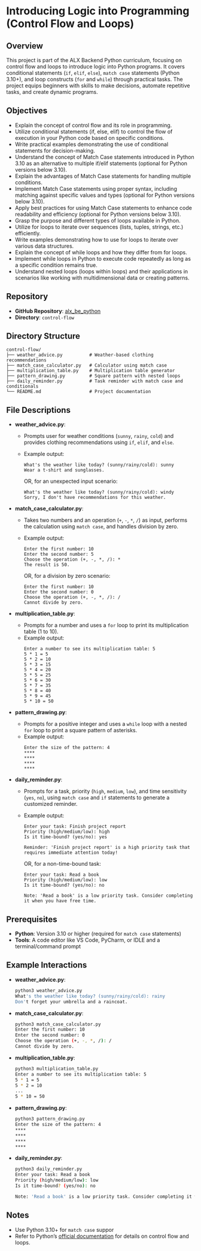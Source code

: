 # Introducing Logic into Programming (Control Flow and Loops)

## Overview

This project is part of the ALX Backend Python curriculum, focusing on control flow and loops to introduce logic into Python programs. It covers conditional statements (`if`, `elif`, `else`), `match case` statements (Python 3.10+), and loop constructs (`for` and `while`) through practical tasks. The project equips beginners with skills to make decisions, automate repetitive tasks, and create dynamic programs.

## Objectives

- Explain the concept of control flow and its role in programming.
- Utilize conditional statements (if, else, elif) to control the flow of execution in your Python code based on specific conditions.
- Write practical examples demonstrating the use of conditional statements for decision-making.
- Understand the concept of Match Case statements introduced in Python 3.10 as an alternative to multiple if/elif statements (optional for Python versions below 3.10).
- Explain the advantages of Match Case statements for handling multiple conditions.
- Implement Match Case statements using proper syntax, including matching against specific values and types (optional for Python versions below 3.10).
- Apply best practices for using Match Case statements to enhance code readability and efficiency (optional for Python versions below 3.10).
- Grasp the purpose and different types of loops available in Python.
- Utilize for loops to iterate over sequences (lists, tuples, strings, etc.) efficiently.
- Write examples demonstrating how to use for loops to iterate over various data structures.
- Explain the concept of while loops and how they differ from for loops.
- Implement while loops in Python to execute code repeatedly as long as a specific condition remains true.
- Understand nested loops (loops within loops) and their applications in scenarios like working with multidimensional data or creating patterns.

## Repository

- **GitHub Repository**: [alx_be_python](https://github.com/BunnyeNyash/alx_be_python.git)
- **Directory**: `control-flow`

## Directory Structure

```
control-flow/
├── weather_advice.py          # Weather-based clothing recommendations
├── match_case_calculator.py   # Calculator using match case
├── multiplication_table.py    # Multiplication table generator
├── pattern_drawing.py         # Square pattern with nested loops
├── daily_reminder.py          # Task reminder with match case and conditionals
└── README.md                  # Project documentation
```

## File Descriptions

- **weather_advice.py**:
  - Prompts user for weather conditions (`sunny`, `rainy`, `cold`) and provides clothing recommendations using `if`, `elif`, and `else`.
  - Example output:
      ```
      What's the weather like today? (sunny/rainy/cold): sunny
      Wear a t-shirt and sunglasses.
      ```
      OR, for an unexpected input scenario:
    
      ```
      What's the weather like today? (sunny/rainy/cold): windy
      Sorry, I don't have recommendations for this weather.
      ```  

- **match_case_calculator.py**:
  - Takes two numbers and an operation (`+`, `-`, `*`, `/`) as input, performs the calculation using `match case`, and handles division by zero.
  - Example output:
      ```
      Enter the first number: 10
      Enter the second number: 5
      Choose the operation (+, -, *, /): *
      The result is 50.
      ```
      OR, for a division by zero scenario:
    
      ```
      Enter the first number: 10
      Enter the second number: 0
      Choose the operation (+, -, *, /): /
      Cannot divide by zero.
      ```  

- **multiplication_table.py**:
  - Prompts for a number and uses a `for` loop to print its multiplication table (1 to 10).
  - Example output:
      ```
      Enter a number to see its multiplication table: 5
      5 * 1 = 5
      5 * 2 = 10
      5 * 3 = 15
      5 * 4 = 20
      5 * 5 = 25
      5 * 6 = 30
      5 * 7 = 35
      5 * 8 = 40
      5 * 9 = 45
      5 * 10 = 50
      ``` 

- **pattern_drawing.py**:
  - Prompts for a positive integer and uses a `while` loop with a nested `for` loop to print a square pattern of asterisks.
  - Example output:
      ```
      Enter the size of the pattern: 4
      ****
      ****
      ****
      ****
      ``` 

- **daily_reminder.py**:
  - Prompts for a task, priority (`high`, `medium`, `low`), and time sensitivity (`yes`, `no`), using `match case` and `if` statements to generate a customized reminder.
  - Example output:
      ```
      Enter your task: Finish project report
      Priority (high/medium/low): high
      Is it time-bound? (yes/no): yes

      Reminder: 'Finish project report' is a high priority task that requires immediate attention today!
      ```
      OR, for a non-time-bound task:
    
      ```
      Enter your task: Read a book
      Priority (high/medium/low): low
      Is it time-bound? (yes/no): no

      Note: 'Read a book' is a low priority task. Consider completing it when you have free time.
      ```  

## Prerequisites

- **Python**: Version 3.10 or higher (required for `match case` statements)
- **Tools**: A code editor like VS Code, PyCharm, or IDLE and a terminal/command prompt

## Example Interactions

- **weather_advice.py**:
  ```bash
  python3 weather_advice.py
  What's the weather like today? (sunny/rainy/cold): rainy
  Don't forget your umbrella and a raincoat.
  ```

- **match_case_calculator.py**:
  ```bash
  python3 match_case_calculator.py
  Enter the first number: 10
  Enter the second number: 0
  Choose the operation (+, -, *, /): /
  Cannot divide by zero.
  ```

- **multiplication_table.py**:
  ```bash
  python3 multiplication_table.py
  Enter a number to see its multiplication table: 5
  5 * 1 = 5
  5 * 2 = 10
  ...
  5 * 10 = 50
  ```

- **pattern_drawing.py**:
  ```bash
  python3 pattern_drawing.py
  Enter the size of the pattern: 4
  ****
  ****
  ****
  ****
  ```

- **daily_reminder.py**:
  ```bash
  python3 daily_reminder.py
  Enter your task: Read a book
  Priority (high/medium/low): low
  Is it time-bound? (yes/no): no
  
  Note: 'Read a book' is a low priority task. Consider completing it when you have free time.
  ```

## Notes

- Use Python 3.10+ for `match case` suppor
- Refer to Python’s [official documentation](https://docs.python.org/3/) for details on control flow and loops.

